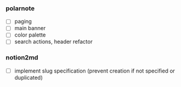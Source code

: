 ### polarnote

- [ ] paging
- [ ] main banner
- [ ] color palette
- [ ] search actions, header refactor

### notion2md

- [ ] implement slug specification (prevent creation if not specified or duplicated)
